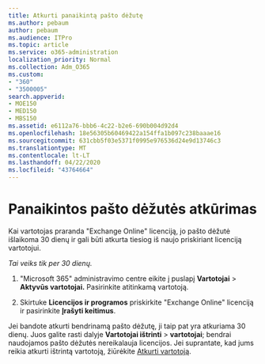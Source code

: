 ```yaml
---
title: Atkurti panaikintą pašto dėžutę
ms.author: pebaum
author: pebaum
ms.audience: ITPro
ms.topic: article
ms.service: o365-administration
localization_priority: Normal
ms.collection: Adm_O365
ms.custom:
- "360"
- "3500005"
search.appverid:
- MOE150
- MED150
- MBS150
ms.assetid: e6112a76-bbb6-4c22-b2e6-690b004d92d4
ms.openlocfilehash: 18e56305b60469422a154ffa1b097c238baaae16
ms.sourcegitcommit: 631cbb5f03e5371f0995e976536d24e9d13746c3
ms.translationtype: MT
ms.contentlocale: lt-LT
ms.lasthandoff: 04/22/2020
ms.locfileid: "43764664"
---
```

# <a name="restore-a-deleted-mailbox"></a>Panaikintos pašto dėžutės atkūrimas

Kai vartotojas praranda "Exchange Online" licenciją, jo pašto dėžutė išlaikoma 30 dienų ir gali būti atkurta tiesiog iš naujo priskiriant licenciją vartotojui.
  
 *Tai veiks tik per 30 dienų.*  
  
1. "Microsoft 365" administravimo centre eikite į puslapį **Vartotojai** \> **Aktyvūs vartotojai.** Pasirinkite atitinkamą vartotoją.

2. Skirtuke **Licencijos ir programos** priskirkite "Exchange Online" licenciją ir pasirinkite **Įrašyti keitimus**.

Jei bandote atkurti bendrinamą pašto dėžutę, ji taip pat yra atkuriama 30 dienų. Juos galite rasti dalyje **Vartotojai ištrinti** \> **vartotojai**; bendrai naudojamos pašto dėžutės nereikalauja licencijos. Jei suprantate, kad jums reikia atkurti ištrintą vartotoją, žiūrėkite [Atkurti vartotoją](https://docs.microsoft.com/office365/admin/add-users/restore-user).
  